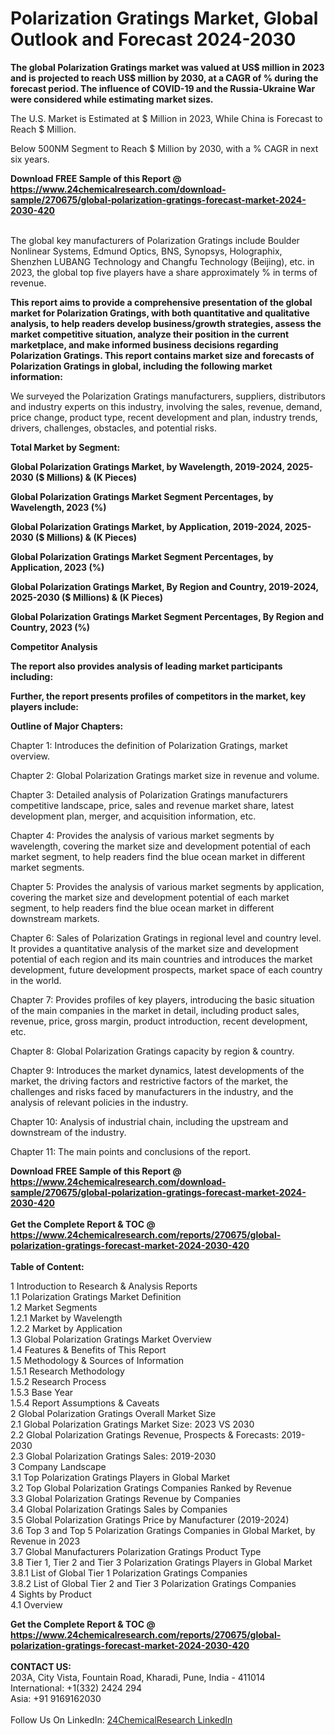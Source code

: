 <h1>Polarization Gratings Market, Global Outlook and Forecast 2024-2030</h1><p><strong>The global Polarization Gratings market was valued at US$ million in 2023 and is projected to reach US$ million by 2030, at a CAGR of % during the forecast period. The influence of COVID-19 and the Russia-Ukraine War were considered while estimating market sizes.</strong></p><p>
The U.S. Market is Estimated at $ Million in 2023, While China is Forecast to Reach $ Million.</p><p>
Below 500NM Segment to Reach $ Million by 2030, with a % CAGR in next six years.</p><div><b>Download FREE Sample of this Report @ 
            <a href="https://www.24chemicalresearch.com/download-sample/270675/global-polarization-gratings-forecast-market-2024-2030-420">
            https://www.24chemicalresearch.com/download-sample/270675/global-polarization-gratings-forecast-market-2024-2030-420</a></b></div><br><p>
The global key manufacturers of Polarization Gratings include Boulder Nonlinear Systems, Edmund Optics, BNS, Synopsys, Holographix, Shenzhen LUBANG Technology and Changfu Technology (Beijing), etc. in 2023, the global top five players have a share approximately % in terms of revenue.</p><p>
<strong>This report aims to provide a comprehensive presentation of the global market for Polarization Gratings, with both quantitative and qualitative analysis, to help readers develop business/growth strategies, assess the market competitive situation, analyze their position in the current marketplace, and make informed business decisions regarding Polarization Gratings. This report contains market size and forecasts of Polarization Gratings in global, including the following market information:</strong></p><p>
</p><p>
</p><p>We surveyed the Polarization Gratings manufacturers, suppliers, distributors and industry experts on this industry, involving the sales, revenue, demand, price change, product type, recent development and plan, industry trends, drivers, challenges, obstacles, and potential risks.</p><p>
<strong>Total Market by Segment:</strong></p><p>
<strong>Global Polarization Gratings Market, by Wavelength, 2019-2024, 2025-2030 ($ Millions) &amp; (K Pieces)</strong></p><p>
<strong>Global Polarization Gratings Market Segment Percentages, by Wavelength, 2023 (%)</strong></p><p>
</p><p>
<strong>Global Polarization Gratings Market, by Application, 2019-2024, 2025-2030 ($ Millions) &amp; (K Pieces)</strong></p><p>
<strong>Global Polarization Gratings Market Segment Percentages, by Application, 2023 (%)</strong></p><p>
</p><p>
<strong>Global Polarization Gratings Market, By Region and Country, 2019-2024, 2025-2030 ($ Millions) &amp; (K Pieces)</strong></p><p>
<strong>Global Polarization Gratings Market Segment Percentages, By Region and Country, 2023 (%)</strong></p><p>
</p><p>
<strong>Competitor Analysis</strong></p><p>
<strong>The report also provides analysis of leading market participants including:</strong></p><p>
</p><p>
<strong>Further, the report presents profiles of competitors in the market, key players include:</strong></p><p>
</p><p>
<strong>Outline of Major Chapters:</strong></p><p>
</p><p>Chapter 1: Introduces the definition of Polarization Gratings, market overview.</p><p>
Chapter 2: Global Polarization Gratings market size in revenue and volume.</p><p>
Chapter 3: Detailed analysis of Polarization Gratings manufacturers competitive landscape, price, sales and revenue market share, latest development plan, merger, and acquisition information, etc.</p><p>
Chapter 4: Provides the analysis of various market segments by wavelength, covering the market size and development potential of each market segment, to help readers find the blue ocean market in different market segments.</p><p>
Chapter 5: Provides the analysis of various market segments by application, covering the market size and development potential of each market segment, to help readers find the blue ocean market in different downstream markets.</p><p>
Chapter 6: Sales of Polarization Gratings in regional level and country level. It provides a quantitative analysis of the market size and development potential of each region and its main countries and introduces the market development, future development prospects, market space of each country in the world.</p><p>
Chapter 7: Provides profiles of key players, introducing the basic situation of the main companies in the market in detail, including product sales, revenue, price, gross margin, product introduction, recent development, etc.</p><p>
Chapter 8: Global Polarization Gratings capacity by region &amp; country.</p><p>
Chapter 9: Introduces the market dynamics, latest developments of the market, the driving factors and restrictive factors of the market, the challenges and risks faced by manufacturers in the industry, and the analysis of relevant policies in the industry.</p><p>
Chapter 10: Analysis of industrial chain, including the upstream and downstream of the industry.</p><p>
Chapter 11: The main points and conclusions of the report.</p><div><b>Download FREE Sample of this Report @ 
            <a href="https://www.24chemicalresearch.com/download-sample/270675/global-polarization-gratings-forecast-market-2024-2030-420">
            https://www.24chemicalresearch.com/download-sample/270675/global-polarization-gratings-forecast-market-2024-2030-420</a></b></div><br><div><b>Get the Complete Report & TOC @ 
            <a href="https://www.24chemicalresearch.com/reports/270675/global-polarization-gratings-forecast-market-2024-2030-420">
            https://www.24chemicalresearch.com/reports/270675/global-polarization-gratings-forecast-market-2024-2030-420</a></b></div><br>
            <b>Table of Content:</b><p>1 Introduction to Research & Analysis Reports<br />
    1.1 Polarization Gratings Market Definition<br />
    1.2 Market Segments<br />
        1.2.1 Market by Wavelength<br />
        1.2.2 Market by Application<br />
    1.3 Global Polarization Gratings Market Overview<br />
    1.4 Features & Benefits of This Report<br />
    1.5 Methodology & Sources of Information<br />
        1.5.1 Research Methodology<br />
        1.5.2 Research Process<br />
        1.5.3 Base Year<br />
        1.5.4 Report Assumptions & Caveats<br />
2 Global Polarization Gratings Overall Market Size<br />
    2.1 Global Polarization Gratings Market Size: 2023 VS 2030<br />
    2.2 Global Polarization Gratings Revenue, Prospects & Forecasts: 2019-2030<br />
    2.3 Global Polarization Gratings Sales: 2019-2030<br />
3 Company Landscape<br />
    3.1 Top Polarization Gratings Players in Global Market<br />
    3.2 Top Global Polarization Gratings Companies Ranked by Revenue<br />
    3.3 Global Polarization Gratings Revenue by Companies<br />
    3.4 Global Polarization Gratings Sales by Companies<br />
    3.5 Global Polarization Gratings Price by Manufacturer (2019-2024)<br />
    3.6 Top 3 and Top 5 Polarization Gratings Companies in Global Market, by Revenue in 2023<br />
    3.7 Global Manufacturers Polarization Gratings Product Type<br />
    3.8 Tier 1, Tier 2 and Tier 3 Polarization Gratings Players in Global Market<br />
        3.8.1 List of Global Tier 1 Polarization Gratings Companies<br />
        3.8.2 List of Global Tier 2 and Tier 3 Polarization Gratings Companies<br />
4 Sights by Product<br />
    4.1 Overview<br />
      </p><div><b>Get the Complete Report & TOC @ 
            <a href="https://www.24chemicalresearch.com/reports/270675/global-polarization-gratings-forecast-market-2024-2030-420">
            https://www.24chemicalresearch.com/reports/270675/global-polarization-gratings-forecast-market-2024-2030-420</a></b></div><br><b>CONTACT US:</b><br>
            203A, City Vista, Fountain Road, Kharadi, Pune, India - 411014<br>
            International: +1(332) 2424 294<br>
            Asia: +91 9169162030 <br><br>
            Follow Us On LinkedIn: <a href="https://www.linkedin.com/company/24chemicalresearch/">24ChemicalResearch LinkedIn</a>